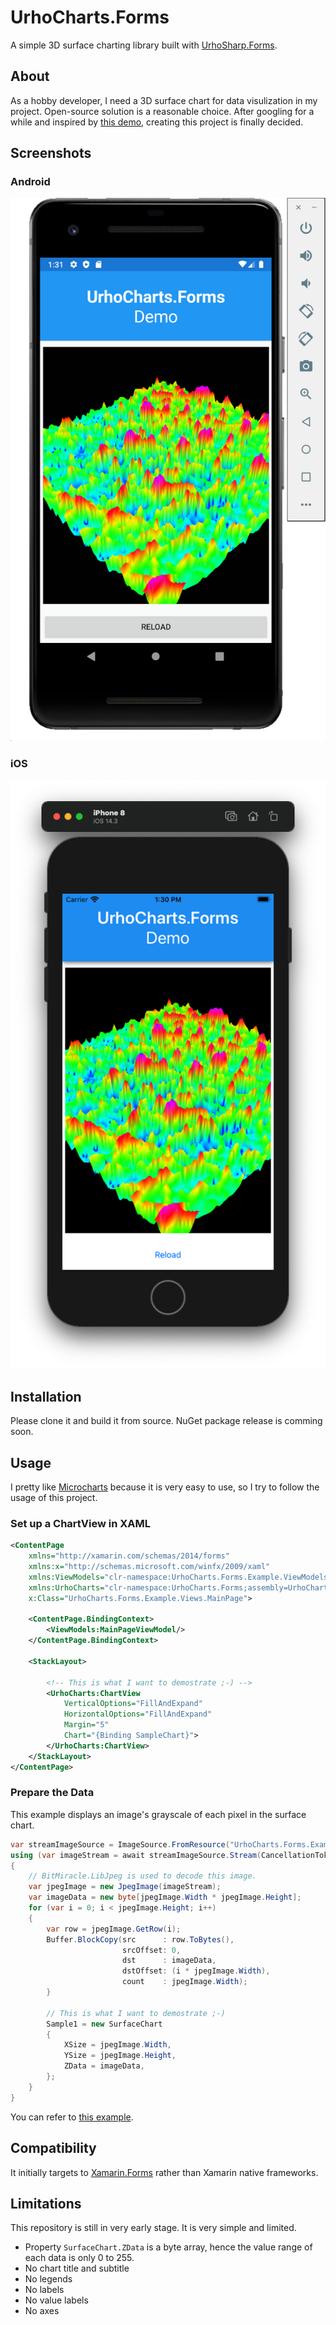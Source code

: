 # UrhoCharts.Forms

A simple 3D surface charting library built with [UrhoSharp.Forms](https://github.com/xamarin/urho).

## About

As a hobby developer, I need a 3D surface chart for data visulization in my project. Open-source solution is a reasonable choice. After googling for a while and inspired by [this demo](https://github.com/xamarin/urho-samples/tree/f1bcec78cf8b08c19f5bf29ddfd44181c9e47295/FormsSample), creating this project is finally decided.

## Screenshots

### Android

![Android Demo](Screenshots/android-demo.png)

### iOS

![iOS Demo](Screenshots/ios-demo.png)

## Installation

Please clone it and build it from source. NuGet package release is comming soon.

## Usage

I pretty like [Microcharts](https://github.com/dotnet-ad/Microcharts) because it is very easy to use, so I try to follow the usage of this project.

### Set up a ChartView in XAML

```xml
<ContentPage
    xmlns="http://xamarin.com/schemas/2014/forms"
    xmlns:x="http://schemas.microsoft.com/winfx/2009/xaml"
    xmlns:ViewModels="clr-namespace:UrhoCharts.Forms.Example.ViewModels"
    xmlns:UrhoCharts="clr-namespace:UrhoCharts.Forms;assembly=UrhoCharts.Forms"
    x:Class="UrhoCharts.Forms.Example.Views.MainPage">

    <ContentPage.BindingContext>
        <ViewModels:MainPageViewModel/>
    </ContentPage.BindingContext>

    <StackLayout>

        <!-- This is what I want to demostrate ;-) -->
        <UrhoCharts:ChartView
            VerticalOptions="FillAndExpand"
            HorizontalOptions="FillAndExpand"
            Margin="5"
            Chart="{Binding SampleChart}">
        </UrhoCharts:ChartView>
    </StackLayout>
</ContentPage>
```

### Prepare the Data

This example displays an image's grayscale of each pixel in the surface chart.

```csharp
var streamImageSource = ImageSource.FromResource("UrhoCharts.Forms.Example.Resources.sample1.jpg") as StreamImageSource;
using (var imageStream = await streamImageSource.Stream(CancellationToken.None))
{
    // BitMiracle.LibJpeg is used to decode this image.
    var jpegImage = new JpegImage(imageStream);
    var imageData = new byte[jpegImage.Width * jpegImage.Height];
    for (var i = 0; i < jpegImage.Height; i++)
    {
        var row = jpegImage.GetRow(i);
        Buffer.BlockCopy(src      : row.ToBytes(),
                         srcOffset: 0,
                         dst      : imageData,
                         dstOffset: (i * jpegImage.Width),
                         count    : jpegImage.Width);
        }

        // This is what I want to demostrate ;-)
        Sample1 = new SurfaceChart
        {
            XSize = jpegImage.Width,
            YSize = jpegImage.Height,
            ZData = imageData,
        };
    }
}
```

You can refer to [this example](https://github.com/hyperpicc/UrhoCharts.Forms.Example).

## Compatibility

It initially targets to [Xamarin.Forms](https://dotnet.microsoft.com/apps/xamarin/xamarin-forms) rather than Xamarin native frameworks.


## Limitations

This repository is still in very early stage. It is very simple and limited.

* Property ``SurfaceChart.ZData`` is a byte array, hence the value range of each data is only 0 to 255.
* No chart title and subtitle
* No legends
* No labels
* No value labels
* No axes


